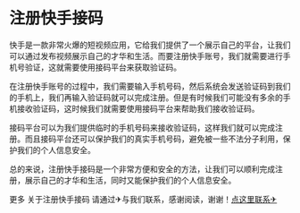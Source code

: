 # 注册快手接码

快手是一款非常火爆的短视频应用，它给我们提供了一个展示自己的平台，让我们可以通过发布视频展示自己的才华和生活。而要注册快手账号，我们就需要进行手机号验证，这就需要使用接码平台来获取验证码。

在注册快手账号的过程中，我们需要输入手机号码，然后系统会发送验证码到我们的手机上，我们再输入验证码就可以完成注册。但是有时候我们可能没有多余的手机接收验证码，这时候我们就需要使用接码平台来帮助我们接收验证码。

接码平台可以为我们提供临时的手机号码来接收验证码，这样我们就可以完成注册。而且接码平台还可以保护我们的真实手机号码，避免被一些不法分子利用，保护我们的个人信息安全。

总的来说，注册快手接码是一个非常方便和安全的方法，让我们可以顺利完成注册，展示自己的才华和生活，同时又能保护我们的个人信息安全。

更多 关于注册快手接码 请通过✈与我们联系，感谢阅读，谢谢！[点这里联系✈](https://w.k02.cc)